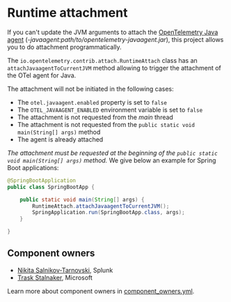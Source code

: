 # Runtime attachment

If you can't update the JVM arguments to attach the [OpenTelemetry Java agent](https://github.com/open-telemetry/opentelemetry-java-instrumentation) (_-javaagent:path/to/opentelemetry-javaagent.jar_), this project allows you to do attachment programmatically.

The `io.opentelemetry.contrib.attach.RuntimeAttach` class has an `attachJavaagentToCurrentJVM` method allowing to trigger the attachment of the OTel agent for Java.

The attachment will not be initiated in the following cases:
* The `otel.javaagent.enabled` property is set to `false`
* The `OTEL_JAVAAGENT_ENABLED` environment variable is set to `false`
* The attachment is not requested from the _main_ thread
* The attachment is not requested from the `public static void main(String[] args)` method
* The agent is already attached

_The attachment must be requested at the beginning of the `public static void main(String[] args)` method._ We give below an example for Spring Boot applications:

```java
@SpringBootApplication
public class SpringBootApp {

    public static void main(String[] args) {
        RuntimeAttach.attachJavaagentToCurrentJVM();
        SpringApplication.run(SpringBootApp.class, args);
    }

}
```

## Component owners

- [Nikita Salnikov-Tarnovski](https://github.com/iNikem), Splunk
- [Trask Stalnaker](https://github.com/trask), Microsoft

Learn more about component owners in [component_owners.yml](../.github/component_owners.yml).
